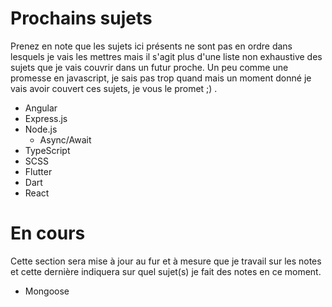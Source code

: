 # Prochains sujets
Prenez en note que les sujets ici présents ne sont pas en ordre dans lesquels je vais les mettres mais il s'agit plus d'une liste non exhaustive des sujets que je vais couvrir dans un futur proche. Un peu comme une promesse en javascript, je sais pas trop quand mais un moment donné je vais avoir couvert ces sujets, je vous le promet ;) .
- Angular
- Express.js
- Node.js
  - Async/Await
- TypeScript
- SCSS
- Flutter
- Dart
- React
  
# En cours
Cette section sera mise à jour au fur et à mesure que je travail sur les notes et cette dernière indiquera sur quel sujet(s) je fait des notes en ce moment.
- Mongoose